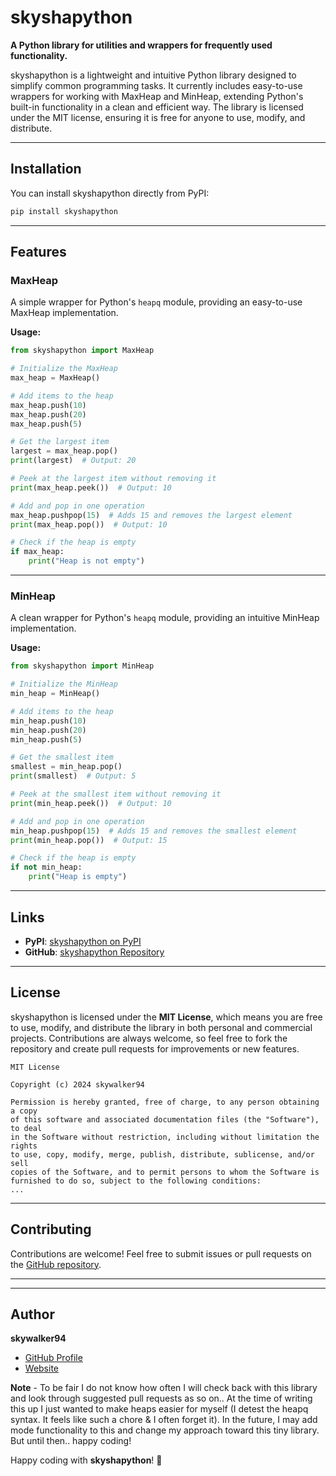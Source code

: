 # skyshapython

**A Python library for utilities and wrappers for frequently used functionality.**

skyshapython is a lightweight and intuitive Python library designed to simplify common programming tasks. It currently includes easy-to-use wrappers for working with MaxHeap and MinHeap, extending Python's built-in functionality in a clean and efficient way. The library is licensed under the MIT license, ensuring it is free for anyone to use, modify, and distribute.

---

## Installation

You can install skyshapython directly from PyPI:

```bash
pip install skyshapython
```

---

## Features

### **MaxHeap**
A simple wrapper for Python's `heapq` module, providing an easy-to-use MaxHeap implementation.

**Usage:**

```python
from skyshapython import MaxHeap

# Initialize the MaxHeap
max_heap = MaxHeap()

# Add items to the heap
max_heap.push(10)
max_heap.push(20)
max_heap.push(5)

# Get the largest item
largest = max_heap.pop()
print(largest)  # Output: 20

# Peek at the largest item without removing it
print(max_heap.peek())  # Output: 10

# Add and pop in one operation
max_heap.pushpop(15)  # Adds 15 and removes the largest element
print(max_heap.pop())  # Output: 10

# Check if the heap is empty
if max_heap:
    print("Heap is not empty")
```

---

### **MinHeap**
A clean wrapper for Python's `heapq` module, providing an intuitive MinHeap implementation.

**Usage:**

```python
from skyshapython import MinHeap

# Initialize the MinHeap
min_heap = MinHeap()

# Add items to the heap
min_heap.push(10)
min_heap.push(20)
min_heap.push(5)

# Get the smallest item
smallest = min_heap.pop()
print(smallest)  # Output: 5

# Peek at the smallest item without removing it
print(min_heap.peek())  # Output: 10

# Add and pop in one operation
min_heap.pushpop(15)  # Adds 15 and removes the smallest element
print(min_heap.pop())  # Output: 15

# Check if the heap is empty
if not min_heap:
    print("Heap is empty")
```

---

## Links

- **PyPI**: [skyshapython on PyPI](https://pypi.org/project/skyshapython/)
- **GitHub**: [skyshapython Repository](https://github.com/skywalker94/skyshapython)

---

## License

skyshapython is licensed under the **MIT License**, which means you are free to use, modify, and distribute the library in both personal and commercial projects. Contributions are always welcome, so feel free to fork the repository and create pull requests for improvements or new features.

```text
MIT License

Copyright (c) 2024 skywalker94

Permission is hereby granted, free of charge, to any person obtaining a copy
of this software and associated documentation files (the "Software"), to deal
in the Software without restriction, including without limitation the rights
to use, copy, modify, merge, publish, distribute, sublicense, and/or sell
copies of the Software, and to permit persons to whom the Software is
furnished to do so, subject to the following conditions:
...
```

---

## Contributing

Contributions are welcome! Feel free to submit issues or pull requests on the [GitHub repository](https://github.com/skywalker94/skyshapython).

---

---

## Author

**skywalker94**
- [GitHub Profile](https://github.com/skywalker94)
- [Website](https://cv.sharangdeo.online)

**Note** - To be fair I do not know how often I will check back with this library and look through suggested pull requests as so on.. At the time of writing this up I just wanted to make heaps easier for myself (I detest the heapq syntax. It feels like such a chore & I often forget it). In the future, I may add mode functionality to this and change my approach toward this tiny library. But until then.. happy coding!

Happy coding with **skyshapython**! 🎉
